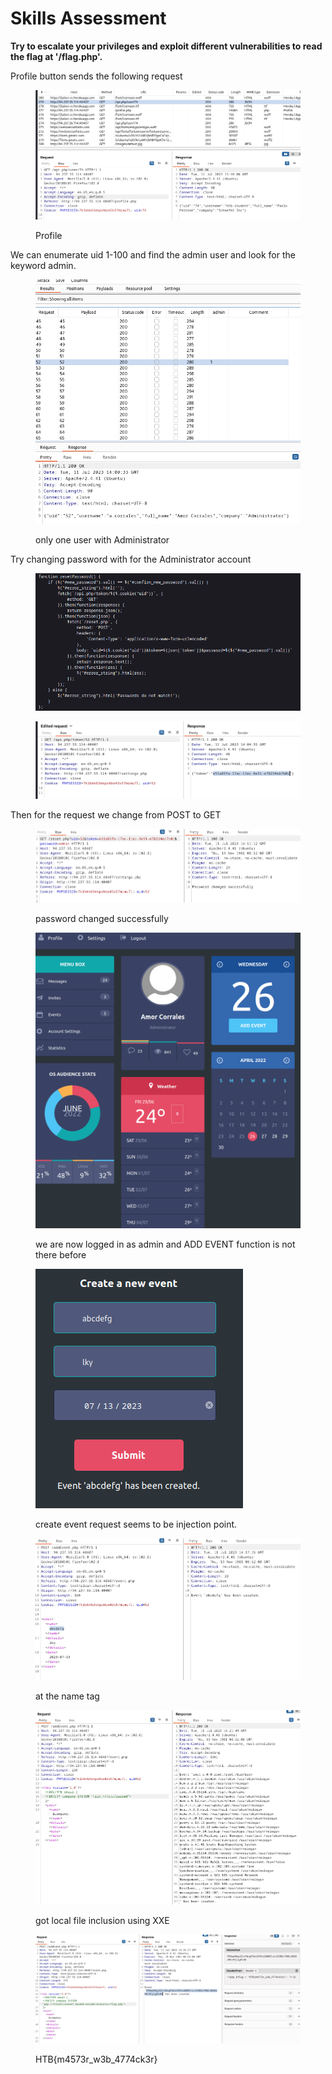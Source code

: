 # Skills Assessment

**Try to escalate your privileges and exploit different vulnerabilities to read the flag at '/flag.php'.**

Profile button sends the following request

<figure><img src="../../../.gitbook/assets/image (7).png" alt=""><figcaption><p>Profile</p></figcaption></figure>

We can enumerate uid 1-100 and find the admin user and look for the keyword admin.

<figure><img src="../../../.gitbook/assets/image (17).png" alt=""><figcaption><p>only one user with Administrator</p></figcaption></figure>

Try changing password with for the Administrator account

<figure><img src="../../../.gitbook/assets/image (11).png" alt=""><figcaption></figcaption></figure>

<figure><img src="../../../.gitbook/assets/image (1).png" alt=""><figcaption></figcaption></figure>

Then for the request we change from POST to GET

<figure><img src="../../../.gitbook/assets/image (14).png" alt=""><figcaption><p>password changed successfully</p></figcaption></figure>

<figure><img src="../../../.gitbook/assets/image (4).png" alt=""><figcaption><p>we are now logged in as admin and ADD EVENT function is not there before</p></figcaption></figure>

<figure><img src="../../../.gitbook/assets/image (13).png" alt=""><figcaption><p>create event request seems to be injection point.</p></figcaption></figure>

<figure><img src="../../../.gitbook/assets/image (12).png" alt=""><figcaption><p>at the name tag</p></figcaption></figure>

<figure><img src="../../../.gitbook/assets/image (18).png" alt=""><figcaption><p>got local file inclusion using XXE</p></figcaption></figure>

<figure><img src="../../../.gitbook/assets/image (5).png" alt=""><figcaption><p>HTB{m4573r_w3b_4774ck3r}</p></figcaption></figure>

